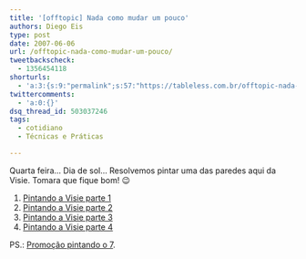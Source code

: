 ```yaml
---
title: '[offtopic] Nada como mudar um pouco'
authors: Diego Eis
type: post
date: 2007-06-06
url: /offtopic-nada-como-mudar-um-pouco/
tweetbackscheck:
  - 1356454118
shorturls:
  - 'a:3:{s:9:"permalink";s:57:"https://tableless.com.br/offtopic-nada-como-mudar-um-pouco";s:7:"tinyurl";s:26:"https://tinyurl.com/3p6u6h6";s:4:"isgd";s:19:"https://is.gd/EGSPhG";}'
twittercomments:
  - 'a:0:{}'
dsq_thread_id: 503037246
tags:
  - cotidiano
  - Técnicas e Práticas

---
```

Quarta feira&#8230; Dia de sol&#8230; Resolvemos pintar uma das paredes aqui da Visie. Tomara que fique bom! 😉

  1. [Pintando a Visie parte 1][1]
  2. [Pintando a Visie parte 2][2]
  3. [Pintando a Visie parte 3][3]
  4. [Pintando a Visie parte 4][4]

PS.: [Promoção pintando o 7][5].

 [1]: https://www.youtube.com/watch?v=VxzM-Re2CO0
 [2]: https://www.youtube.com/watch?v=oXYhk5nI614
 [3]: https://www.youtube.com/watch?v=QvDcIK0Hu38
 [4]: https://www.youtube.com/watch?v=p7GM1qxY8pM
 [5]: https://visie.com.br/blog/promocao-pintando-o-7